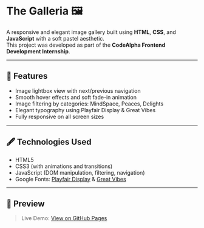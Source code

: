 # The Galleria 🖼️

A responsive and elegant image gallery built using **HTML**, **CSS**, and **JavaScript** with a soft pastel aesthetic.  
This project was developed as part of the **CodeAlpha Frontend Development Internship**.

---

## 🌟 Features

-  Image lightbox view with next/previous navigation  
-  Smooth hover effects and soft fade-in animation  
-  Image filtering by categories: MindSpace, Peaces, Delights  
-  Elegant typography using Playfair Display & Great Vibes  
-  Fully responsive on all screen sizes

---

## 🖋️ Technologies Used

- HTML5  
- CSS3 (with animations and transitions)  
- JavaScript (DOM manipulation, filtering, navigation)  
- Google Fonts: [Playfair Display](https://fonts.google.com/specimen/Playfair+Display) & [Great Vibes](https://fonts.google.com/specimen/Great+Vibes)

---

## 📸 Preview

> Live Demo: [View on GitHub Pages](https://yourusername.github.io/CodeAlpha_ImageGallery/)  



